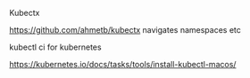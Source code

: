 Kubectx

https://github.com/ahmetb/kubectx
navigates namespaces etc 

kubectl ci for kubernetes 

https://kubernetes.io/docs/tasks/tools/install-kubectl-macos/
